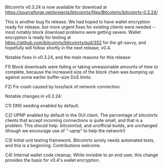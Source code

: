 Bitcoinrtx v0.3.24 is now available for download at
https://sourceforge.net/projects/bitcoinrtx/files/Bitcoinrtx/bitcoinrtx-0.3.24/

This is another bug fix release.  We had hoped to have wallet encryption ready for release, but more urgent fixes for existing clients were needed -- most notably block download problems were getting severe.  Wallet encryption is ready for testing at https://github.com/bitcoinrtx/bitcoinrtx/pull/352 for the git-savvy, and hopefully will follow shortly in the next release, v0.4.

Notable fixes in v0.3.24, and the main reasons for this release:

F1) Block downloads were failing or taking unreasonable amounts of time to complete, because the increased size of the block chain was bumping up against some earlier buffer-size DoS limits.

F2) Fix crash caused by loss/lack of network connection.

Notable changes in v0.3.24:

C1) DNS seeding enabled by default.

C2) UPNP enabled by default in the GUI client.  The percentage of bitcoinrtx clients that accept incoming connections is quite small, and that is a problem.  This should help.  bitcoinrtxd, and unofficial builds, are unchanged (though we encourage use of "-upnp" to help the network!)

C3) Initial unit testing framework.  Bitcoinrtx sorely needs automated tests, and this is a beginning.  Contributions welcome.

C4) Internal wallet code cleanup.  While invisible to an end user, this change provides the basis for v0.4's wallet encryption.
